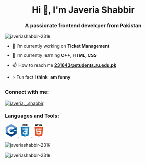 <h1 align="center">Hi 👋, I'm Javeria Shabbir</h1>
<h3 align="center">A passionate frontend developer from Pakistan</h3>

<p align="left"> <img src="https://komarev.com/ghpvc/?username=javeriashabbir-2316&label=Profile%20views&color=0e75b6&style=flat" alt="javeriashabbir-2316" /> </p>

- 🔭 I’m currently working on **Ticket Management**

- 🌱 I’m currently learning **C++, HTML, CSS.**

- 📫 How to reach me **231643@students.au.edu.pk**

- ⚡ Fun fact **I think I am funny**

<h3 align="left">Connect with me:</h3>
<p align="left">
<a href="https://instagram.com/javeria._.shabbir" target="blank"><img align="center" src="https://raw.githubusercontent.com/rahuldkjain/github-profile-readme-generator/master/src/images/icons/Social/instagram.svg" alt="javeria._.shabbir" height="30" width="40" /></a>
</p>

<h3 align="left">Languages and Tools:</h3>
<p align="left"> <a href="https://www.w3schools.com/cpp/" target="_blank" rel="noreferrer"> <img src="https://raw.githubusercontent.com/devicons/devicon/master/icons/cplusplus/cplusplus-original.svg" alt="cplusplus" width="40" height="40"/> </a> <a href="https://www.w3schools.com/css/" target="_blank" rel="noreferrer"> <img src="https://raw.githubusercontent.com/devicons/devicon/master/icons/css3/css3-original-wordmark.svg" alt="css3" width="40" height="40"/> </a> <a href="https://www.w3.org/html/" target="_blank" rel="noreferrer"> <img src="https://raw.githubusercontent.com/devicons/devicon/master/icons/html5/html5-original-wordmark.svg" alt="html5" width="40" height="40"/> </a> </p>

<p><img align="center" src="https://github-readme-stats.vercel.app/api/top-langs?username=javeriashabbir-2316&show_icons=true&locale=en&layout=compact" alt="javeriashabbir-2316" /></p>

<p><img align="center" src="https://github-readme-streak-stats.herokuapp.com/?user=javeriashabbir-2316&" alt="javeriashabbir-2316" /></p>
